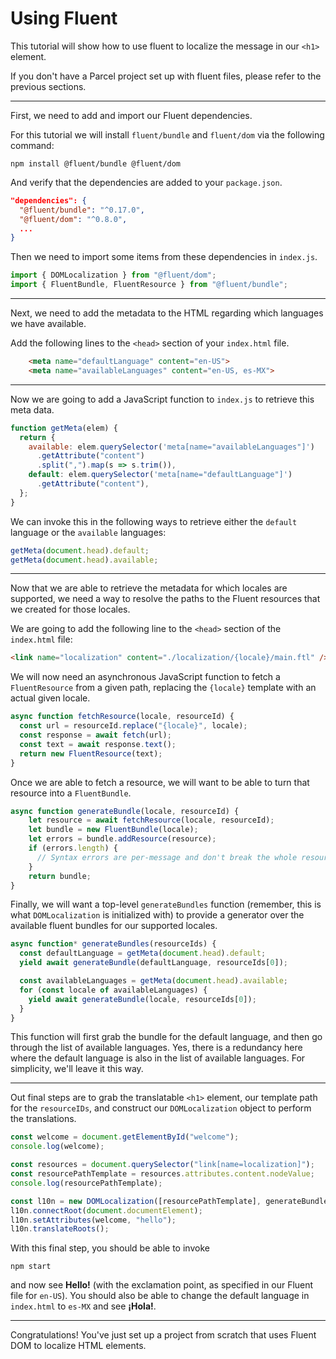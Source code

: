 # Using Fluent

This tutorial will show how to use fluent to localize the message in our `<h1>` element.

If you don't have a Parcel project set up with fluent files, please refer to the previous sections.

---

First, we need to add and import our Fluent dependencies.

For this tutorial we will install `fluent/bundle` and `fluent/dom` via the following command:

```
npm install @fluent/bundle @fluent/dom
```

And verify that the dependencies are added to your `package.json`.

```json
"dependencies": {
  "@fluent/bundle": "^0.17.0",
  "@fluent/dom": "^0.8.0",
  ...
}
```

Then we need to import some items from these dependencies in `index.js`.

```JavaScript
import { DOMLocalization } from "@fluent/dom";
import { FluentBundle, FluentResource } from "@fluent/bundle";
```

---

Next, we need to add the metadata to the HTML regarding which languages we have available.

Add the following lines to the `<head>` section of your `index.html` file.

```html
    <meta name="defaultLanguage" content="en-US">
    <meta name="availableLanguages" content="en-US, es-MX">
```

---

Now we are going to add a JavaScript function to `index.js` to retrieve this meta data.

```JavaScript
function getMeta(elem) {
  return {
    available: elem.querySelector('meta[name="availableLanguages"]')
      .getAttribute("content")
      .split(",").map(s => s.trim()),
    default: elem.querySelector('meta[name="defaultLanguage"]')
      .getAttribute("content"),
  };
}
```

We can invoke this in the following ways to retrieve either the `default` language or the `available` languages:

```JavaScript
getMeta(document.head).default;
getMeta(document.head).available;
```

---

Now that we are able to retrieve the metadata for which locales are supported, we need a way to resolve the paths to the Fluent resources that we created for those locales.

We are going to add the following line to the `<head>` section of the `index.html` file:

```HTML
<link name="localization" content="./localization/{locale}/main.ftl" />
```

We will now need an asynchronous JavaScript function to fetch a `FluentResource` from a given path, replacing the `{locale}` template with an actual given locale.

```JavaScript
async function fetchResource(locale, resourceId) {
  const url = resourceId.replace("{locale}", locale);
  const response = await fetch(url);
  const text = await response.text();
  return new FluentResource(text);
}
```

Once we are able to fetch a resource, we will want to be able to turn that resource into a `FluentBundle`.

```JavaScript
async function generateBundle(locale, resourceId) {
    let resource = await fetchResource(locale, resourceId);
    let bundle = new FluentBundle(locale);
    let errors = bundle.addResource(resource);
    if (errors.length) {
      // Syntax errors are per-message and don't break the whole resource
    }
    return bundle;
}
```

Finally, we will want a top-level `generateBundles` function (remember, this is what `DOMLocalization` is initialized with) to provide a generator over the available fluent bundles for our supported locales.

```JavaScript
async function* generateBundles(resourceIds) {
  const defaultLanguage = getMeta(document.head).default;
  yield await generateBundle(defaultLanguage, resourceIds[0]);

  const availableLanguages = getMeta(document.head).available;
  for (const locale of availableLanguages) {
    yield await generateBundle(locale, resourceIds[0]);
  }
}
```

This function will first grab the bundle for the default language, and then go through the list of available languages. Yes, there is a redundancy here where the default language is also in the list of available languages. For simplicity, we'll leave it this way.

---

Out final steps are to grab the translatable `<h1>` element, our template path for the `resourceIDs`, and construct our `DOMLocalization` object to perform the translations.

```JavaScript
const welcome = document.getElementById("welcome");
console.log(welcome);

const resources = document.querySelector("link[name=localization]");
const resourcePathTemplate = resources.attributes.content.nodeValue;
console.log(resourcePathTemplate);

const l10n = new DOMLocalization([resourcePathTemplate], generateBundles);
l10n.connectRoot(document.documentElement);
l10n.setAttributes(welcome, "hello");
l10n.translateRoots();
```

With this final step, you should be able to invoke

```
npm start
```

and now see **Hello!** (with the exclamation point, as specified in our Fluent file for `en-US`). You should also be able to change the default language in `index.html` to `es-MX` and see **¡Hola!**.

---

Congratulations! You've just set up a project from scratch that uses Fluent DOM to localize HTML elements.